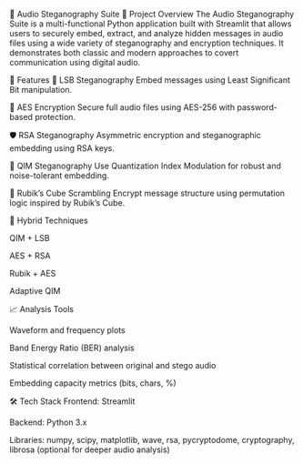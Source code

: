 🔐 Audio Steganography Suite
🎯 Project Overview
The Audio Steganography Suite is a multi-functional Python application built with Streamlit that allows users to securely embed, extract, and analyze hidden messages in audio files using a wide variety of steganography and encryption techniques. It demonstrates both classic and modern approaches to covert communication using digital audio.

🧪 Features
🎵 LSB Steganography
Embed messages using Least Significant Bit manipulation.

🔐 AES Encryption
Secure full audio files using AES-256 with password-based protection.

🛡️ RSA Steganography
Asymmetric encryption and steganographic embedding using RSA keys.

🔢 QIM Steganography
Use Quantization Index Modulation for robust and noise-tolerant embedding.

🧩 Rubik’s Cube Scrambling
Encrypt message structure using permutation logic inspired by Rubik’s Cube.

🧠 Hybrid Techniques

QIM + LSB

AES + RSA

Rubik + AES

Adaptive QIM

📈 Analysis Tools

Waveform and frequency plots

Band Energy Ratio (BER) analysis

Statistical correlation between original and stego audio

Embedding capacity metrics (bits, chars, %)

🛠️ Tech Stack
Frontend: Streamlit

Backend: Python 3.x

Libraries:
numpy, scipy, matplotlib, wave, rsa, pycryptodome, cryptography, librosa (optional for deeper audio analysis)

